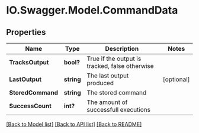 # IO.Swagger.Model.CommandData
## Properties

Name | Type | Description | Notes
------------ | ------------- | ------------- | -------------
**TracksOutput** | **bool?** | True if the output is tracked, false otherwise | 
**LastOutput** | **string** | The last output produced | [optional] 
**StoredCommand** | **string** | The stored command | 
**SuccessCount** | **int?** | The amount of successfull executions | 

[[Back to Model list]](../README.md#documentation-for-models) [[Back to API list]](../README.md#documentation-for-api-endpoints) [[Back to README]](../README.md)

